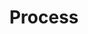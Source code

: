 ---
title: Process
definitions:
 - source: "FitSM-0: Overview and Vocabulary"
   term: process
   language: en
   definition: Structured set of activities, with clearly defined responsibilities, that bring about a specific objective or set of results from a set of defined inputs.
   url: https://www.fitsm.eu/downloads/
   version: 2.4 
   accessed: 2020-06-22
---